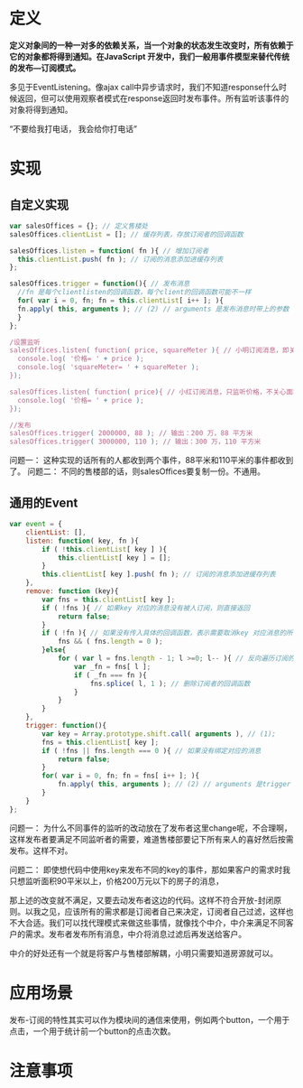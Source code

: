 # 定义
**定义对象间的一种一对多的依赖关系，当一个对象的状态发生改变时，所有依赖于它的对象都将得到通知。在JavaScript 开发中，我们一般用事件模型来替代传统的发布—订阅模式。**

多见于EventListening。像ajax call中异步请求时，我们不知道response什么时候返回，但可以使用观察者模式在response返回时发布事件。所有监听该事件的对象将得到通知。

“不要给我打电话， 我会给你打电话”
# 实现

## 自定义实现
```javaScript
var salesOffices = {}; // 定义售楼处
salesOffices.clientList = []; // 缓存列表，存放订阅者的回调函数

salesOffices.listen = function( fn ){ // 增加订阅者
  this.clientList.push( fn ); // 订阅的消息添加进缓存列表
};

salesOffices.trigger = function(){ // 发布消息
  //fn 是每个clientlisten的回调函数，每个client的回调函数可能不一样
  for( var i = 0, fn; fn = this.clientList[ i++ ]; ){
  fn.apply( this, arguments ); // (2) // arguments 是发布消息时带上的参数
  }
};

/设置监听
salesOffices.listen( function( price, squareMeter ){ // 小明订阅消息，即关心价格又关心面积
  console.log( '价格= ' + price );
  console.log( 'squareMeter= ' + squareMeter );
});

salesOffices.listen( function( price){ // 小红订阅消息，只监听价格，不关心面积
  console.log( '价格= ' + price );
});

//发布
salesOffices.trigger( 2000000, 88 ); // 输出：200 万，88 平方米
salesOffices.trigger( 3000000, 110 ); // 输出：300 万，110 平方米
```

问题一： 这种实现的话所有的人都收到两个事件，88平米和110平米的事件都收到了。
问题二： 不同的售楼部的话，则salesOffices要复制一份。不通用。

## 通用的Event
```javaScript
var event = {
	clientList: [],
	listen: function( key, fn ){
		if ( !this.clientList[ key ] ){
			this.clientList[ key ] = [];
		}
		this.clientList[ key ].push( fn ); // 订阅的消息添加进缓存列表
	},
	remove: function (key){
		var fns = this.clientList[ key ];
		if ( !fns ){ // 如果key 对应的消息没有被人订阅，则直接返回
			return false;
		}
		if ( !fn ){ // 如果没有传入具体的回调函数，表示需要取消key 对应消息的所有订阅
			fns && ( fns.length = 0 );
		}else{
			for ( var l = fns.length - 1; l >=0; l-- ){ // 反向遍历订阅的回调函数列表, 为什么要反向遍历呢，也可以正向遍历把吧
				var _fn = fns[ l ];
				if ( _fn === fn ){
					fns.splice( l, 1 ); // 删除订阅者的回调函数
				}
			}
		}
	},
	trigger: function(){
		var key = Array.prototype.shift.call( arguments ), // (1);
		fns = this.clientList[ key ];
		if ( !fns || fns.length === 0 ){ // 如果没有绑定对应的消息
			return false;
		}
		for( var i = 0, fn; fn = fns[ i++ ]; ){
			fn.apply( this, arguments ); // (2) // arguments 是trigger 时带上的参数
		}
	}
};
```
问题一： 为什么不同事件的监听的改动放在了发布者这里change呢，不合理啊，这样发布者要满足不同监听者的需要，难道售楼部要记下所有来人的喜好然后按需发布。这样不对。

问题二： 即使想代码中使用key来发布不同的key的事件，那如果客户的需求时我只想监听面积90平米以上，价格200万元以下的房子的消息，

那上述的改变就不满足，又要去动发布者这边的代码。这样不符合开放-封闭原则。以我之见，应该所有的需求都是订阅者自己来决定，订阅者自己过滤，这样也不大合适。我们可以找代理模式来做这些事情，就像找个中介，中介来满足不同客户的需求。发布者发布所有消息，中介将消息过滤后再发送给客户。 

中介的好处还有一个就是将客户与售楼部解耦，小明只需要知道房源就可以。


# 应用场景
发布-订阅的特性其实可以作为模块间的通信来使用，例如两个button，一个用于点击，一个用于统计前一个button的点击次数。
# 注意事项
